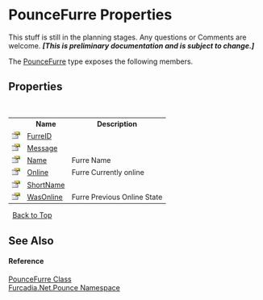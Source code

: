 # PounceFurre Properties
This stuff is still in the planning stages. Any questions or Comments are welcome. _**\[This is preliminary documentation and is subject to change.\]**_

The <a href="T_Furcadia_Net_Pounce_PounceFurre">PounceFurre</a> type exposes the following members.


## Properties
&nbsp;<table><tr><th></th><th>Name</th><th>Description</th></tr><tr><td>![Public property](media/pubproperty.gif "Public property")</td><td><a href="P_Furcadia_Net_Pounce_PounceFurre_FurreID">FurreID</a></td><td /></tr><tr><td>![Public property](media/pubproperty.gif "Public property")</td><td><a href="P_Furcadia_Net_Pounce_PounceFurre_Message">Message</a></td><td /></tr><tr><td>![Public property](media/pubproperty.gif "Public property")</td><td><a href="P_Furcadia_Net_Pounce_PounceFurre_Name">Name</a></td><td>
Furre Name</td></tr><tr><td>![Public property](media/pubproperty.gif "Public property")</td><td><a href="P_Furcadia_Net_Pounce_PounceFurre_Online">Online</a></td><td>
Furre Currently online</td></tr><tr><td>![Public property](media/pubproperty.gif "Public property")</td><td><a href="P_Furcadia_Net_Pounce_PounceFurre_ShortName">ShortName</a></td><td /></tr><tr><td>![Public property](media/pubproperty.gif "Public property")</td><td><a href="P_Furcadia_Net_Pounce_PounceFurre_WasOnline">WasOnline</a></td><td>
Furre Previous Online State</td></tr></table>&nbsp;
<a href="#pouncefurre-properties">Back to Top</a>

## See Also


#### Reference
<a href="T_Furcadia_Net_Pounce_PounceFurre">PounceFurre Class</a><br /><a href="N_Furcadia_Net_Pounce">Furcadia.Net.Pounce Namespace</a><br />